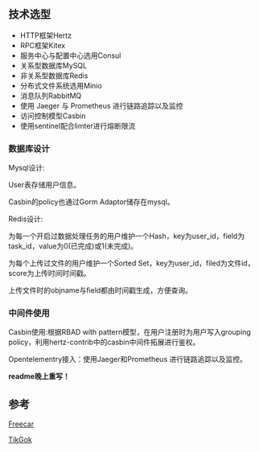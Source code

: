 ## 技术选型

- HTTP框架Hertz
- RPC框架Kitex
- 服务中心与配置中心选用Consul
- 关系型数据库MySQL
- 非关系型数据库Redis
- 分布式文件系统选用Minio
- 消息队列RabbitMQ
- 使用 Jaeger 与 Prometheus 进行链路追踪以及监控
- 访问控制模型Casbin
- 使用sentinel配合limter进行熔断限流

### 数据库设计

Mysql设计:

User表存储用户信息。

Casbin的policy也通过Gorm Adaptor储存在mysql。

Redis设计:

为每一个开启过数据处理任务的用户维护一个Hash，key为user_id，field为task_id，value为0(已完成)或1(未完成)。

为每个上传过文件的用户维护一个Sorted Set，key为user_id，filed为文件id，score为上传时间时间戳。

上传文件时的objname与field都由时间戳生成，方便查询。

### 中间件使用

Casbin使用:根据RBAD with pattern模型，在用户注册时为用户写入grouping policy，利用hertz-contrib中的casbin中间件拓展进行鉴权。

Opentelementry接入：使用Jaeger和Prometheus 进行链路追踪以及监控。

**readme晚上重写！**

## 参考

[Freecar](https://github.com/CyanAsterisk/FreeCar)

[TikGok](https://github.com/CyanAsterisk/TikGok)